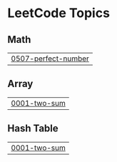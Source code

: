 <!---LeetCode Topics Start-->
# LeetCode Topics
## Math
|  |
| ------- |
| [0507-perfect-number](https://github.com/RupenParthu/LeetCode/tree/master/0507-perfect-number) |
## Array
|  |
| ------- |
| [0001-two-sum](https://github.com/RupenParthu/LeetCode/tree/master/0001-two-sum) |
## Hash Table
|  |
| ------- |
| [0001-two-sum](https://github.com/RupenParthu/LeetCode/tree/master/0001-two-sum) |
<!---LeetCode Topics End-->
